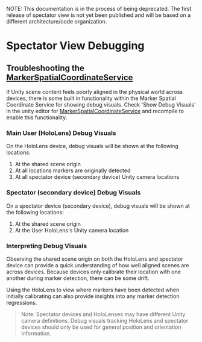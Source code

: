 NOTE: This documentation is in the process of being deprecated. The first release of spectator view is not yet been published and will be based on a different architecture/code organization.

# Spectator View Debugging

## Troubleshooting the [MarkerSpatialCoordinateService](xref:Microsoft.MixedReality.Toolkit.Extensions.Experimental.SpectatorView.Sharing.MarkerSpatialCoordinateService)

If Unity scene content feels poorly aligned in the physical world across devices, there is some built in functionality within the Marker Spatial Coordinate Service for showing debug visuals. Check 'Show Debug Visuals' in the unity editor for [MarkerSpatialCoordinateService](xref:Microsoft.MixedReality.Toolkit.Extensions.Experimental.SpectatorView.Sharing.MarkerSpatialCoordinateService) and recompile to enable this functionality.

### Main User (HoloLens) Debug Visuals
On the HoloLens device, debug visuals will be shown at the following locations:
1. At the shared scene origin
2. At all locations markers are originally detected
3. At all spectator device (secondary device) Unity camera locations

### Spectator (secondary device) Debug Visuals
On a spectator device (secondary device), debug visuals will be shown at the following locations:
1. At the shared scene origin
2. At the User HoloLens's Unity camera location

### Interpreting Debug Visuals
Observing the shared scene origin on both the HoloLens and spectator device can provide a quick understanding of how well aligned scenes are across devices. Because devices only calibrate their location with one another during marker detection, there can be some drift. 

Using the HoloLens to view where markers have been detected when initially calibrating can also provide insights into any marker detection regressions.

>Note: Spectator devices and HoloLenses may have different Unity camera definitions. Debug visuals tracking HoloLens and spectator devices should only be used for general position and orientation information.
